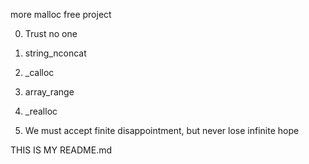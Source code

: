 more malloc free project

0. Trust no one

1. string_nconcat

2. _calloc

3. array_range

4. _realloc

5. We must accept finite disappointment, but never lose infinite hope

THIS IS MY README.md 
